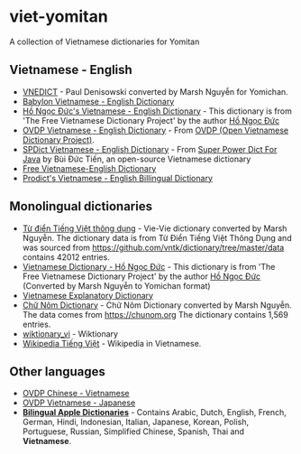 # viet-yomitan
A collection of Vietnamese dictionaries for Yomitan

## Vietnamese - English
- [VNEDICT](dictionaries/vnedict-v4.zip) - Paul Denisowski converted by Marsh Nguyễn for Yomichan.
- [Babylon Vietnamese - English Dictionary](dictionaries/babylon-vi-en-v2.zip)
- [Hồ Ngọc Đức's Vietnamese - English Dictionary](dictionaries/dictd_viet-anh.zip) -  This dictionary is from 'The Free Vietnamese Dictionary Project' by the author [Hồ Ngọc Đức](https://www.informatik.uni-leipzig.de/~duc/Dict/install.html)
- [OVDP Vietnamese - English Dictionary](dictionaries/ovdp-vi-en-v2.zip) - From [OVDP (Open Vietnamese Dictionary Project)](https://github.com/dynamotn/stardict-vi).
- [SPDict Vietnamese - English Dictionary](dictionaries/spdict-viet-anh.zip) - From [Super Power Dict For Java](https://download.com.vn/super-power-dict-for-java-27941) by Bùi Đức Tiến, an open-source Vietnamese dictionary 
- [Free Vietnamese-English Dictionary](dictionaries/free_vi-en_dictionary.zip)
- [Prodict's Vietnamese - English Billingual Dictionary](dictionaries/prodict_vi-en.zip)

## Monolingual dictionaries
- [Từ điển Tiếng Việt thông dụng](dictionaries/tu-dien-tieng-viet-thong-dung.zip) - Vie-Vie dictionary converted by Marsh Nguyễn. The dictionary data is from Từ Điển Tiếng Việt Thông Dụng and was sourced from https://github.com/vntk/dictionary/tree/master/data contains 42012 entries.
- [Vietnamese Dictionary - Hồ Ngọc Đức](dictionaries/vi-vi.zip) - This dictionary is from 'The Free Vietnamese Dictionary Project' by the author [Hồ Ngọc Đức](https://www.informatik.uni-leipzig.de/~duc/Dict/install.html) (Converted by Marsh Nguyễn to Yomichan format)
- [Vietnamese Explanatory Dictionary](dictionaries/vietnamese-explanatory-dictionary.zip)
- [Chữ Nôm Dictionary](dictionaries/chu-nom.zip) - Chữ Nôm Dictionary converted by Marsh Nguyễn. The data comes from <https://chunom.org> The dictionary contains 1,569 entries.
- [wiktionary_vi](dictionaries/wiktionary_vi.zip) - Wiktionary
- [Wikipedia Tiếng Việt](https://drive.proton.me/urls/5RXT8VT3ZM#m625vhIjnvWA) - Wikipedia in Vietnamese.

## Other languages
- [OVDP Chinese - Vietnamese](dictionaries/odvp-zh-vi.zip)
- [OVDP Vietnamese - Japanese](dictionaries/tu-dien-viet-nhat.zip)
- **[Bilingual Apple Dictionaries](https://drive.proton.me/urls/XZRWCKDM54#Bnq28tvMixEm)** - Contains Arabic, Dutch, English, French, German, Hindi, Indonesian, Italian, Japanese, Korean, Polish, Portuguese, Russian, Simplified Chinese, Spanish, Thai and **Vietnamese**.
